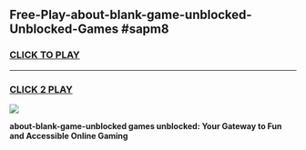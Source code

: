 
## Free-Play-about-blank-game-unblocked-Unblocked-Games #sapm8
<h3>
<a href="https://news.freeplayer.one?title=about-blank-game-unblocked&ref=8M">CLICK TO PLAY</a></h3>
<hr>

<h3>
<a href="https://news.freeplayer.one?title=about-blank-game-unblocked&ref=8M">CLICK 2 PLAY</a>
  
</h3>

<a href="https://news.freeplayer.one?title=about-blank-game-unblocked&ref=8M"><img src="https://clearcache.store/games.png"></a>


**about-blank-game-unblocked games unblocked: Your Gateway to Fun and Accessible Online Gaming**
